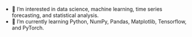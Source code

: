 - 🔭 I’m interested in data science, machine learning, time series forecasting, and statistical analysis.
- 🌱 I’m currently learning Python, NumPy, Pandas, Matplotlib, Tensorflow, and PyTorch.

<!--
**keyboredcat/keyboredcat** is a ✨ _special_ ✨ repository because its `README.md` (this file) appears on your GitHub profile.

Here are some ideas to get you started:

- 🔭 I’m currently working on ...
- 🌱 I’m currently learning ...
- 👯 I’m looking to collaborate on ...
- 🤔 I’m looking for help with ...
- 💬 Ask me about ...
- 📫 How to reach me: ...
- 😄 Pronouns: ...
- ⚡ Fun fact: ...
-->
